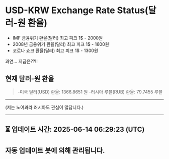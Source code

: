 


# USD-KRW Exchange Rate Status(달러-원 환율)

* IMF 금융위기 환율(달러) 최고 피크 1$ - 2000원
* 2008년 금융위기 환율(달러) 최고 피크 1$ - 1600원
* 코로나 쇼크 환율(달러) 최고 피크 1$ - 1300원



과연... 지금은??!!


## 현재 달러-원 환율
> -미국 달러(USD) 환율: 1366.8651 원 
-러시아 루블(RUB) 환율: 79.7455 루블


---
(저는 노어과라 러시아도 관심이 많답니다.)

---

⏳ 업데이트 시간: 2025-06-14 06:29:23 (UTC)
---
자동 업데이트 봇에 의해 관리됩니다.
---
